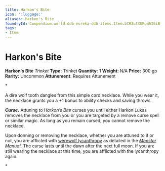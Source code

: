 ```yaml
---
title: Harkon's Bite
icon: ':luggage:'
aliases: Harkon's Bite
foundryId: Compendium.world.ddb-eureka-ddb-items.Item.bCR3utXURon5I6i8
tags:
- Item
---
```


# Harkon's Bite

**Harkon's Bite**
_Trinket_
**Type:** Trinket
**Quantity:** 1
**Weight:** N/A
**Price:** 300 gp
**Rarity:** Uncommon
**Attunement:** Requires Attunement

*<p>A dire wolf tooth dangles from this simple cord necklace. While you wear it, the necklace grants you a +1 bonus to ability checks and saving throws.

***Curse.*** Attuning to *Harkon’s Bite* curses you until either Harkon Lukas removes the necklace from you or you are targeted by a remove curse spell or similar magic. As long as you remain cursed, you cannot remove the necklace.

Upon donning or removing the necklace, whether you are attuned to it or not, you are afflicted with <a title="werewolf lycanthropy" href="https://www.dndbeyond.com/sources/mm/monsters-l#PlayerCharactersasLycanthropes">werewolf lycanthropy</a> as detailed in the *<a title="Monster Manual" href="https://www.dndbeyond.com/sources/mm">Monster Manual</a>*. The curse lasts until the dawn after the next full moon. If you are still wearing the necklace at this time, you are afflicted with the lycanthropy again.</p>*